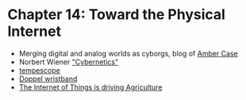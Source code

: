 # Chapter 14: Toward the Physical Internet


* Merging digital and analog worlds as cyborgs, blog of [Amber Case](caseorganic.com)
* Norbert Wiener ["Cybernetics"](https://libraries.mit.edu/150books/2011/04/04/1948/)
* [tempescope](http://www.tempescope.com/)
* [Doppel wristband](http://www.wired.co.uk/article/doppel-wristband)
* [The Internet of Things is driving Agriculture](http://www.wateronline.com/doc/the-internet-of-things-is-driving-smart-agriculture-0001)
